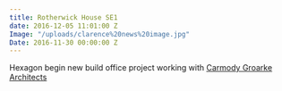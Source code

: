 ```yaml
---
title: Rotherwick House SE1
date: 2016-12-05 11:01:00 Z
Image: "/uploads/clarence%20news%20image.jpg"
Date: 2016-11-30 00:00:00 Z
---
```


Hexagon begin new build office project working with [Carmody Groarke Architects](http://www.carmodygroarke.com/)